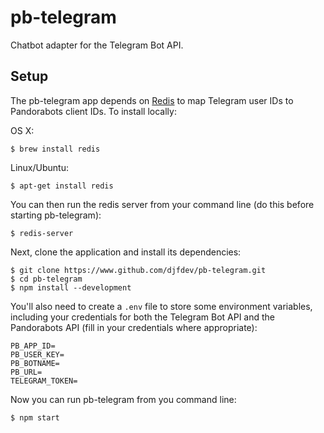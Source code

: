 # pb-telegram

Chatbot adapter for the  Telegram Bot API.

## Setup

The pb-telegram app depends on [Redis](http://http://redis.io/) to map Telegram user IDs to Pandorabots client IDs. To install locally:

OS X:

```
$ brew install redis
```

Linux/Ubuntu:

```
$ apt-get install redis
```

You can then run the redis server from your command line (do this before starting pb-telegram):

```
$ redis-server
```

Next, clone the application and install its dependencies:

```
$ git clone https://www.github.com/djfdev/pb-telegram.git
$ cd pb-telegram
$ npm install --development
```

You'll also need to create a `.env` file to store some environment variables, including your credentials for both the Telegram Bot API and the Pandorabots API (fill in your credentials where appropriate):

```
PB_APP_ID=
PB_USER_KEY=
PB_BOTNAME=
PB_URL=
TELEGRAM_TOKEN=
```

Now you can run pb-telegram from you command line:

```
$ npm start
```
